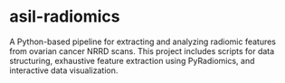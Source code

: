 # asil-radiomics
A Python-based pipeline for extracting and analyzing radiomic features from ovarian cancer NRRD scans. This project includes scripts for data structuring, exhaustive feature extraction using PyRadiomics, and interactive data visualization.
